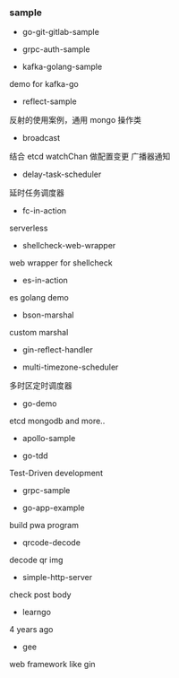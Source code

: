 ### sample

- go-git-gitlab-sample

- grpc-auth-sample

- kafka-golang-sample

demo for kafka-go

- reflect-sample

反射的使用案例，通用 mongo 操作类

- broadcast

结合 etcd watchChan 做配置变更 广播器通知

- delay-task-scheduler

延时任务调度器

- fc-in-action

serverless

- shellcheck-web-wrapper

web wrapper for shellcheck

- es-in-action

es golang demo

- bson-marshal

custom marshal

- gin-reflect-handler

- multi-timezone-scheduler

多时区定时调度器

- go-demo

etcd mongodb and more..

- apollo-sample

- go-tdd

Test-Driven development

- grpc-sample

- go-app-example

build pwa program

- qrcode-decode

decode qr img

- simple-http-server

check post body

- learngo

4 years ago 

- gee 

web framework like gin